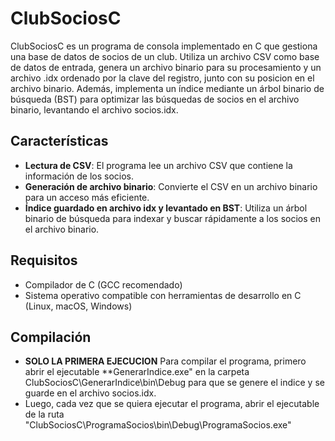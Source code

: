 # ClubSociosC

ClubSociosC es un programa de consola implementado en C que gestiona una base de datos de socios de un club. Utiliza un archivo CSV como base de datos de entrada, genera un archivo binario para su procesamiento y un archivo .idx ordenado por la clave del registro, junto con su posicion en el archivo binario. Además, implementa un índice mediante un árbol binario de búsqueda (BST) para optimizar las búsquedas de socios en el archivo binario, levantando el archivo socios.idx.

## Características

- **Lectura de CSV**: El programa lee un archivo CSV que contiene la información de los socios.
- **Generación de archivo binario**: Convierte el CSV en un archivo binario para un acceso más eficiente.
- **Índice guardado en archivo idx y levantado en BST**: Utiliza un árbol binario de búsqueda para indexar y buscar rápidamente a los socios en el archivo binario.

## Requisitos

- Compilador de C (GCC recomendado)
- Sistema operativo compatible con herramientas de desarrollo en C (Linux, macOS, Windows)

## Compilación

- **SOLO LA PRIMERA EJECUCION** Para compilar el programa, primero abrir el ejecutable **GenerarIndice.exe" en la carpeta ClubSociosC\GenerarIndice\bin\Debug para que se genere el indice y se guarde en el archivo socios.idx.
- Luego, cada vez que se quiera ejecutar el programa, abrir el ejecutable de la ruta "ClubSociosC\ProgramaSocios\bin\Debug\ProgramaSocios.exe"
